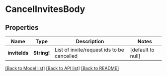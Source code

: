 # CancelInvitesBody

## Properties
Name | Type | Description | Notes
------------ | ------------- | ------------- | -------------
**inviteIds** | **String!** | List of invite/request ids to be cancelled | [default to null]

[[Back to Model list]](../README.md#documentation-for-models) [[Back to API list]](../README.md#documentation-for-api-endpoints) [[Back to README]](../README.md)


